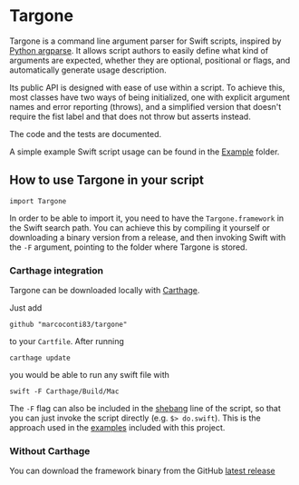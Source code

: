 # Targone

Targone is a command line argument parser for Swift scripts, inspired by [Python argparse](https://docs.python.org/2/library/argparse.html). It allows script authors to easily define what kind of arguments are expected, whether they are optional, positional or flags, and automatically generate usage description.

Its public API is designed with ease of use within a script. To achieve this, most classes have two ways of being initialized, one with explicit argument names and error reporting (throws), and a simplified version that doesn't require the fist label and that does not throw but asserts instead.

The code and the tests are documented.

A simple example Swift script usage can be found in the [Example](https://github.com/marcoconti83/targone/tree/master/Examples) folder.

## How to use Targone in your script

```import Targone```

In order to be able to import it, you need to have the `Targone.framework` in the Swift search path. You can achieve this by compiling it yourself or downloading a binary version from a release, and then invoking Swift with the `-F` argument, pointing to the folder where Targone is stored.

### Carthage integration
Targone can be downloaded locally with [Carthage](https://github.com/Carthage/Carthage). 

Just add 

```github "marcoconti83/targone"```

to your `Cartfile`. After running

```carthage update```

you would be able to run any swift file with

```swift -F Carthage/Build/Mac```

The `-F` flag can also be included in the [shebang](https://en.wikipedia.org/wiki/Shebang_%28Unix%29) line of the script, so that you can just invoke the script directly (e.g. ```$> do.swift```). This is the approach used in the [examples](https://github.com/marcoconti83/targone/tree/master/Examples) included with this project.

### Without Carthage
You can download the framework binary from the GitHub [latest release](https://github.com/marcoconti83/targone/releases/latest)
